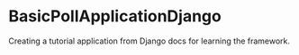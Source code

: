 
# BasicPollApplicationDjango
Creating a tutorial application from Django docs for learning the framework.

